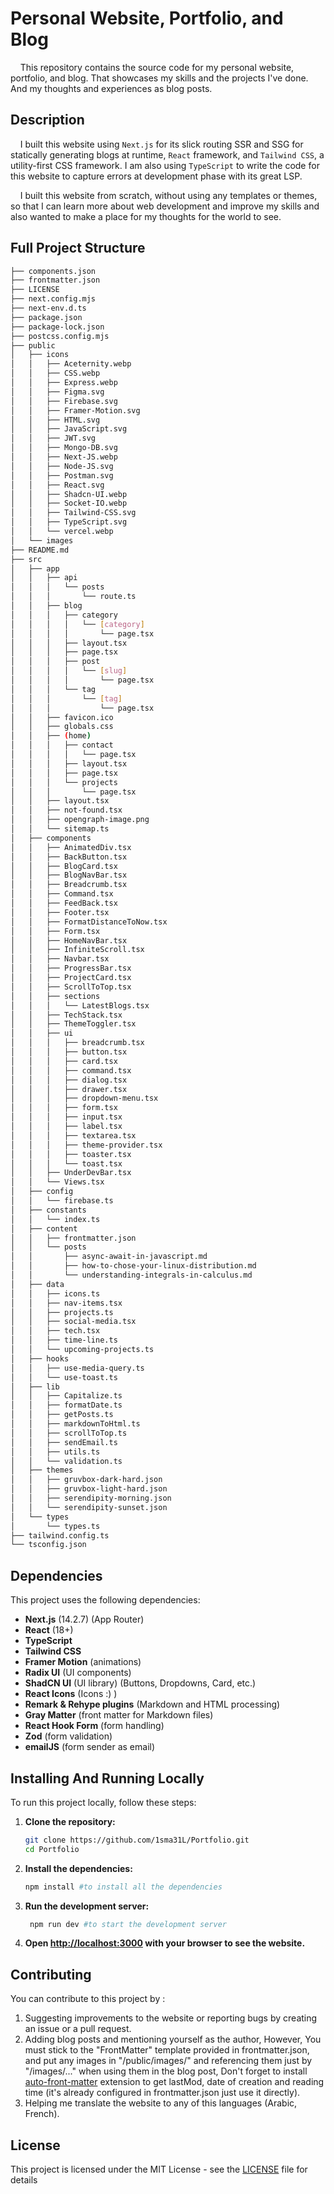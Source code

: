 # Personal Website, Portfolio, and Blog

&nbsp;&nbsp;&nbsp;&nbsp;This repository contains the source code for my personal website, portfolio, and blog. That showcases my skills and the projects I've done. And my thoughts and experiences as blog posts.

## Description

 &nbsp;&nbsp;&nbsp;&nbsp;I built this website using `Next.js` for its slick routing SSR and SSG for statically generating blogs at runtime, `React` framework, and `Tailwind CSS`, a utility-first CSS framework. I am also using `TypeScript` to write the code for this website to capture errors at development phase with its great LSP. 
 
 &nbsp;&nbsp;&nbsp;&nbsp;I built this website from scratch, without using any templates or themes, so that I can learn more about web development and improve my skills and also wanted to make a 
 place for my thoughts for the world to see.

## Full Project Structure
``` bash
├── components.json
├── frontmatter.json
├── LICENSE
├── next.config.mjs
├── next-env.d.ts
├── package.json
├── package-lock.json
├── postcss.config.mjs
├── public
│   ├── icons
│   │   ├── Aceternity.webp
│   │   ├── CSS.webp
│   │   ├── Express.webp
│   │   ├── Figma.svg
│   │   ├── Firebase.svg
│   │   ├── Framer-Motion.svg
│   │   ├── HTML.svg
│   │   ├── JavaScript.svg
│   │   ├── JWT.svg
│   │   ├── Mongo-DB.svg
│   │   ├── Next-JS.webp
│   │   ├── Node-JS.svg
│   │   ├── Postman.svg
│   │   ├── React.svg
│   │   ├── Shadcn-UI.webp
│   │   ├── Socket-IO.webp
│   │   ├── Tailwind-CSS.svg
│   │   ├── TypeScript.svg
│   │   └── vercel.webp
│   └── images
├── README.md
├── src
│   ├── app
│   │   ├── api
│   │   │   └── posts
│   │   │       └── route.ts
│   │   ├── blog
│   │   │   ├── category
│   │   │   │   └── [category]
│   │   │   │       └── page.tsx
│   │   │   ├── layout.tsx
│   │   │   ├── page.tsx
│   │   │   ├── post
│   │   │   │   └── [slug]
│   │   │   │       └── page.tsx
│   │   │   └── tag
│   │   │       └── [tag]
│   │   │           └── page.tsx
│   │   ├── favicon.ico
│   │   ├── globals.css
│   │   ├── (home)
│   │   │   ├── contact
│   │   │   │   └── page.tsx
│   │   │   ├── layout.tsx
│   │   │   ├── page.tsx
│   │   │   └── projects
│   │   │       └── page.tsx
│   │   ├── layout.tsx
│   │   ├── not-found.tsx
│   │   ├── opengraph-image.png
│   │   └── sitemap.ts
│   ├── components
│   │   ├── AnimatedDiv.tsx
│   │   ├── BackButton.tsx
│   │   ├── BlogCard.tsx
│   │   ├── BlogNavBar.tsx
│   │   ├── Breadcrumb.tsx
│   │   ├── Command.tsx
│   │   ├── FeedBack.tsx
│   │   ├── Footer.tsx
│   │   ├── FormatDistanceToNow.tsx
│   │   ├── Form.tsx
│   │   ├── HomeNavBar.tsx
│   │   ├── InfiniteScroll.tsx
│   │   ├── Navbar.tsx
│   │   ├── ProgressBar.tsx
│   │   ├── ProjectCard.tsx
│   │   ├── ScrollToTop.tsx
│   │   ├── sections
│   │   │   └── LatestBlogs.tsx
│   │   ├── TechStack.tsx
│   │   ├── ThemeToggler.tsx
│   │   ├── ui
│   │   │   ├── breadcrumb.tsx
│   │   │   ├── button.tsx
│   │   │   ├── card.tsx
│   │   │   ├── command.tsx
│   │   │   ├── dialog.tsx
│   │   │   ├── drawer.tsx
│   │   │   ├── dropdown-menu.tsx
│   │   │   ├── form.tsx
│   │   │   ├── input.tsx
│   │   │   ├── label.tsx
│   │   │   ├── textarea.tsx
│   │   │   ├── theme-provider.tsx
│   │   │   ├── toaster.tsx
│   │   │   └── toast.tsx
│   │   ├── UnderDevBar.tsx
│   │   └── Views.tsx
│   ├── config
│   │   └── firebase.ts
│   ├── constants
│   │   └── index.ts
│   ├── content
│   │   ├── frontmatter.json
│   │   └── posts
│   │       ├── async-await-in-javascript.md
│   │       ├── how-to-chose-your-linux-distribution.md
│   │       └── understanding-integrals-in-calculus.md
│   ├── data
│   │   ├── icons.ts
│   │   ├── nav-items.tsx
│   │   ├── projects.ts
│   │   ├── social-media.tsx
│   │   ├── tech.tsx
│   │   ├── time-line.ts
│   │   └── upcoming-projects.ts
│   ├── hooks
│   │   ├── use-media-query.ts
│   │   └── use-toast.ts
│   ├── lib
│   │   ├── Capitalize.ts
│   │   ├── formatDate.ts
│   │   ├── getPosts.ts
│   │   ├── markdownToHtml.ts
│   │   ├── scrollToTop.ts
│   │   ├── sendEmail.ts
│   │   ├── utils.ts
│   │   └── validation.ts
│   ├── themes
│   │   ├── gruvbox-dark-hard.json
│   │   ├── gruvbox-light-hard.json
│   │   ├── serendipity-morning.json
│   │   └── serendipity-sunset.json
│   └── types
│       └── types.ts
├── tailwind.config.ts
└── tsconfig.json
```

## Dependencies

This project uses the following dependencies:
- **Next.js** (14.2.7) (App Router)
- **React** (18+)
- **TypeScript**
- **Tailwind CSS**
- **Framer Motion** (animations)
- **Radix UI** (UI components)
- **ShadCN UI** (UI library) (Buttons, Dropdowns, Card, etc.)
- **React Icons** (Icons :) )
- **Remark & Rehype plugins** (Markdown and HTML processing)
- **Gray Matter** (front matter for Markdown files)
- **React Hook Form** (form handling)
- **Zod** (form validation)
- **emailJS** (form sender as email)
  
## Installing And Running Locally

To run this project locally, follow these steps:

1. **Clone the repository:**

   ```bash
   git clone https://github.com/1sma31L/Portfolio.git
   cd Portfolio
2. **Install the dependencies:**

   ```bash
   npm install #to install all the dependencies
   ```
3. **Run the development server:**

   ```bash
    npm run dev #to start the development server
    ```

4. **Open [http://localhost:3000](http://localhost:3000) with your browser to see the website.**

 
## Contributing

You can contribute to this project by :

1. Suggesting improvements to the website or reporting bugs by creating an issue or a pull request.
2. Adding blog posts and mentioning yourself as the author, However, You must stick to the "FrontMatter" template provided in frontmatter.json, and put any images in "/public/images/" and referencing them just by "/images/..." when using them in the blog post, Don't forget to install [auto-front-matter](https://marketplace.visualstudio.com/items?itemName=condorhero.auto-front-matter) extension to get lastMod, date of creation and reading time (it's already configured in frontmatter.json just use it directly). 
3. Helping me translate the website to any of this languages (Arabic, French).






## License

This project is licensed under the MIT License - see the [LICENSE](https://github.com/1sma31L/Portfolio/blob/main/LICENSE) file for details
